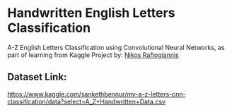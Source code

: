 # Handwritten English Letters Classification
 A-Z English Letters Classification using Convolutional Neural Networks, as part of learning from Kaggle Project by:
[Nikos Raftogiannis](https://www.kaggle.com/nikosraftogiannis)

## Dataset Link:
https://www.kaggle.com/sankethbennur/my-a-z-letters-cnn-classification/data?select=A_Z+Handwritten+Data.csv
